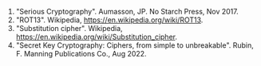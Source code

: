 1. "Serious Cryptography". Aumasson, JP. No Starch Press, Nov 2017.
2. "ROT13". Wikipedia, https://en.wikipedia.org/wiki/ROT13.
3. "Substitution cipher". Wikipedia, https://en.wikipedia.org/wiki/Substitution_cipher.
4. "Secret Key Cryptography: Ciphers, from simple to unbreakable". Rubin, F. Manning Publications Co., Aug 2022.
